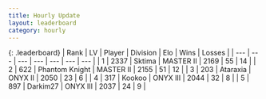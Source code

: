 ```yaml
---
title: Hourly Update
layout: leaderboard
category: hourly
---
```


{: .leaderboard}
| Rank | LV | Player | Division | Elo | Wins | Losses |
| --- | --- | --- | --- | --- | --- | --- |
| <span data-change="0">1</span> | 2337 | <span title="ID: 353063">Sktima</span> | MASTER II | <span data-change="0">2169</span> | <span data-change="0">55</span> | <span data-change="0">14</span> |
| <span data-change="0">2</span> | 622 | <span title="ID: 742939">Phantom Knight</span> | MASTER II | <span data-change="0">2155</span> | <span data-change="0">51</span> | <span data-change="0">12</span> |
| <span data-change="0">3</span> | 203 | <span title="ID: 745153">Ataraxia</span> | ONYX II | <span data-change="0">2050</span> | <span data-change="0">23</span> | <span data-change="0">6</span> |
| <span data-change="0">4</span> | 317 | <span title="ID: 598288">Kookoo</span> | ONYX III | <span data-change="0">2044</span> | <span data-change="0">32</span> | <span data-change="0">8</span> |
| <span data-change="0">5</span> | 897 | <span title="ID: 694036">Darkim27</span> | ONYX III | <span data-change="0">2037</span> | <span data-change="0">24</span> | <span data-change="0">9</span> |